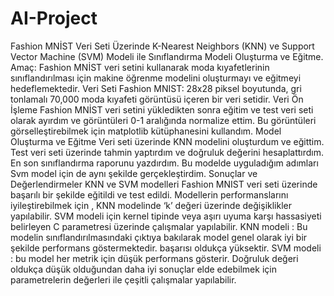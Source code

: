 # AI-Project
Fashion MNİST Veri Seti Üzerinde   K-Nearest Neighbors (KNN) ve Support Vector Machine (SVM) Modeli ile Sınıflandırma Modeli Oluşturma ve Eğitme.
Amaç:
Fashion MNİST veri setini kullanarak moda kıyafetlerinin sınıflandırılması için makine öğrenme modelini oluşturmayı ve eğitmeyi hedeflemektedir.
Veri Seti
Fashion MNIST: 28x28 piksel boyutunda, gri tonlamalı 70,000
moda kıyafeti görüntüsü içeren bir veri setidir.
Veri Ön İşleme
Fashion MNİST veri setini yükledikten sonra eğitim ve test veri seti olarak ayırdım ve görüntüleri 0-1 aralığında normalize ettim.
Bu görüntüleri görselleştirebilmek için matplotlib kütüphanesini kullandım.
Model Oluşturma ve Eğitme
Veri seti üzerinde KNN modelini oluşturdum ve eğittim. Test veri seti üzerinde tahmin yaptırdım ve doğruluk değerini hesaplattırdım. En son sınıflandırma raporunu yazdırdım. Bu modelde uyguladığım adımları Svm model için de aynı şekilde gerçekleştirdim.
Sonuçlar ve Değerlendirmeler
KNN ve SVM modelleri Fashion MNIST veri seti üzerinde başarılı bir şekilde eğitildi ve test edildi. Modellerin performanslarını iyileştirebilmek için , KNN modelinde ‘k’ değeri üzerinde değişiklikler yapılabilir. SVM modeli için kernel tipinde veya aşırı uyuma karşı hassasiyeti belirleyen C parametresi üzerinde çalışmalar yapılabilir.
KNN modeli :
Bu modelin sınıflandırılmasındaki çıktıya bakılarak model genel olarak iyi bir şekilde performans göstermektedir. başarısı oldukça yüksektir.
SVM modeli :
bu model her metrik için düşük performans gösterir. Doğruluk değeri oldukça düşük olduğundan daha iyi sonuçlar elde edebilmek için parametrelerin değerleri ile çeşitli çalışmalar yapılabilir.
